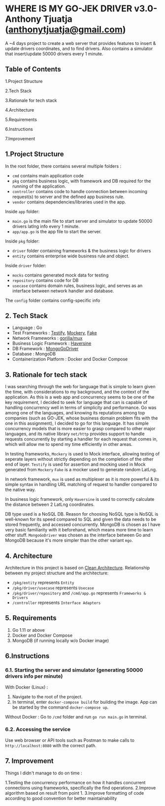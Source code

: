 # WHERE IS MY GO-JEK DRIVER v3.0- Anthony Tjuatja (anthonytjuatja@gmail.com)

A ~4 days project to create a web server that provides features to insert & update drivers coordinates,
 and to find drivers.
 Also contains a simulator that insert/update 50000 drivers every 1 minute.

## Table of Contents

1.Project Structure

2.Tech Stack

3.Rationale for tech stack

4.Architecture

5.Requirements

6.Instructions

7.Improvement


## 1.Project Structure
In the root folder, there contains several multiple folders :
- `cmd` contains main application code
- `pkg` contains business logic, with framework and DB required for the running of the application.
- `controller` contains code to handle connection between incoming request(s) to server and the defined app business rule.
- `vendor` contains dependencies/libraries used in the app.  

Inside `app` folder:
- `main.go` is the main file to start server and simulator to update 50000 drivers latlng info every 1 minute.
- `app/app.go` is the app file to start the server.

Inside `pkg` folder:
- `driver` folder containing frameworks & the business logic for drivers
- `entity` contains enterprise wide business rule and object.

Inside `driver` folder:
- `mocks` contains generated mock data for testing
- `repository` contains code for DB 
- `usecase` contains domain rules, business logic, and serves as an interface between network handler and database.

The `config` folder contains config-specific info

## 2. Tech Stack

- Language : Go
- Test Frameworks : [Testify](https://github.com/stretchr/testify), [Mockery](https://github.com/vektra/mockery), [Fake](https://github.com/icrowley/fake)
- Network Frameworks : [gorilla/mux](https://github.com/gorilla/mux) 
- Business Logic Framework : [Haversine](https://github.com/umahmood/haversine)
- DB Framework : [MongoGoDriver](https://github.com/mongodb/mongo-go-driver)
- Database : MongoDB
- Containerization Platform : Docker and Docker Compose
      
 
## 3. Rationale for tech stack

I was searching through the web for language that is simple to learn given the time, with considerations to my background, and the context of the application.
As this is a web app and concurrency seems to be one of the key requirement, I decided to seek for language that can is capable of handling concurrency well in terms of simplicity and performance.
Go was among one of the languages, and knowing its reputations among top companies (such as GO-JEK, whose business domain problem fits with the one in this assignment), I decided to go for this language. 
It has simple concurrency models that is more easier to grasp compared to other major languages, and its native library `net/http` provides support to handle requests concurrently by starting a handler for each request that comes in,
which will allow me to spend my time efficiently in other areas.

In testing frameworks, `Mockery` is used to Mock interface, allowing testing of seperate layers without strictly depending on the completion of the other end of layer.
`Testify` is used for assertion and mocking used in Mock generated from `Mockery` 
`Fake` is a mocker used to generate random LatLng.

In network framework, `mux` is used as multiplexer as it is more powerful & its simple syntax in handling URL matching of request to handler compared to the native way.

In business logic framework, only `Haversine` is used to correctly calculate the distance between 2 LatLng coordinates.

DB type used is a NoSQL DB. Reason for choosing NoSQL type is NoSQL is well-known for its speed compared to SQL and given the data needs to be stored frequently, and accessed concurrently.
MongoDB is chosen as I have very basic familiarity with it beforehand, which means more time to learn other stuff.
`MongoGoDriver` was chosen as the interface between Go and MongoDB because it's more simpler than the other variant `mgo`.

## 4. Architecture

Architecture in this project is based on [Clean Architecture](https://blog.cleancoder.com/uncle-bob/2012/08/13/the-clean-architecture.html).
Relationship between my project structure and the architecture:
- `/pkg/entity` represents `Entity`
- `/pkg/driver/usecase` represents `Usecase`
- `/pkg/driver/repository` and `/cmd/app.go` represents `Frameworks & Drivers`
- `/controller` represents `Interface Adapters`

## 5. Requirements
1.  Go 1.11 or above
2.  Docker and Docker Compose
3.  MongoDB (if running locally w/o Docker image)

## 6.Instructions


### 6.1. Starting the server and simulator (generating 50000 drivers info per minute)
With Docker (Linux) :
1. Navigate to the root of the project.
2. In terminal, enter `docker-compose build` for building the image.
App can be started by the command `docker-compose up`.

Without Docker :
Go to `/cmd` folder and run `go run main.go` in terminal.




### 6.2. Accessing the service
Use web browser or API tools such as Postman to make calls to `http://localhost:8080` with the correct path.


## 7. Improvement

Things I didn't manage to do on time :

1.Testing the concurrency performance on how it handles concurrent connections using frameworks, specifically the find operations.
2.Improve algorithm based on result from point 1.
3.Improve formatting of code according to good convention for better maintainability

